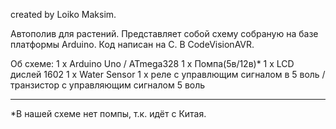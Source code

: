 created by Loiko Maksim.

Автополив для растений. Представляет собой схему собраную на базе платформы Arduino.
Код написан на C. В CodeVisionAVR.

Об схеме:
1 х Arduino Uno / ATmega328
1 х Помпа(5в/12в)*
1 х LCD дислей 1602
1 х Water Sensor
1 х реле с управлющим сигналом в 5 воль /транзистор с управляющим сигналом 5 воль

-------------------------------------------------------------
*В нашей схеме нет помпы, т.к. идёт с Китая.
